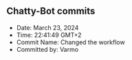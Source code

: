 ## Chatty-Bot commits
- Date: March 23, 2024
- Time: 22:41:49 GMT+2
- Commit Name: Changed the workflow
- Committed by: Varmo


